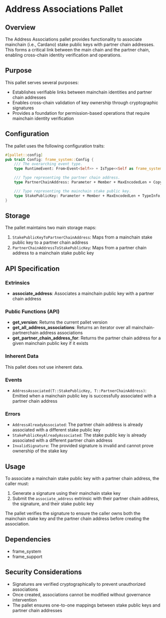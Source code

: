 # Address Associations Pallet

## Overview

The Address Associations pallet provides functionality to associate mainchain (i.e., Cardano) stake public keys with partner chain addresses. This forms a critical link between the main chain and the partner chain, enabling cross-chain identity verification and operations.

## Purpose

This pallet serves several purposes:
- Establishes verifiable links between mainchain identities and partner chain addresses
- Enables cross-chain validation of key ownership through cryptographic signatures
- Provides a foundation for permission-based operations that require mainchain identity verification

## Configuration

The pallet uses the following configuration traits:

```rust
#[pallet::config]
pub trait Config: frame_system::Config {
    /// The overarching event type.
    type RuntimeEvent: From<Event<Self>> + IsType<<Self as frame_system::Config>::RuntimeEvent>;

    /// Type representing the partner chain address.
    type PartnerChainAddress: Parameter + Member + MaxEncodedLen + Copy + TypeInfo;

    /// Type representing the mainchain stake public key.
    type StakePublicKey: Parameter + Member + MaxEncodedLen + TypeInfo;
}
```

## Storage

The pallet maintains two main storage maps:

1. `StakePublicKeyToPartnerChainAddress`: Maps from a mainchain stake public key to a partner chain address
2. `PartnerChainAddressToStakePublicKey`: Maps from a partner chain address to a mainchain stake public key

## API Specification

### Extrinsics

- **associate_address**: Associates a mainchain public key with a partner chain address

### Public Functions (API)

- **get_version**: Returns the current pallet version
- **get_all_address_associations**: Returns an iterator over all mainchain-partnerchain address associations
- **get_partner_chain_address_for**: Returns the partner chain address for a given mainchain public key if it exists

### Inherent Data

This pallet does not use inherent data.

### Events

- `AddressAssociated(T::StakePublicKey, T::PartnerChainAddress)`: Emitted when a mainchain public key is successfully associated with a partner chain address

### Errors

- `AddressAlreadyAssociated`: The partner chain address is already associated with a different stake public key
- `StakePublicKeyAlreadyAssociated`: The stake public key is already associated with a different partner chain address
- `InvalidSignature`: The provided signature is invalid and cannot prove ownership of the stake key

## Usage

To associate a mainchain stake public key with a partner chain address, the caller must:

1. Generate a signature using their mainchain stake key
2. Submit the `associate_address` extrinsic with their partner chain address, the signature, and their stake public key

The pallet verifies the signature to ensure the caller owns both the mainchain stake key and the partner chain address before creating the association.

## Dependencies

- frame_system
- frame_support

## Security Considerations

- Signatures are verified cryptographically to prevent unauthorized associations
- Once created, associations cannot be modified without governance intervention
- The pallet ensures one-to-one mappings between stake public keys and partner chain addresses